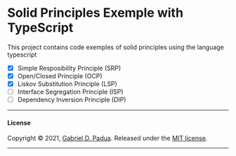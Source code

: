 # Solid Principles Exemple with TypeScript

This project contains code exemples of solid principles using the language typescript

- [x] Simple Resposibility Principle (SRP)
- [x] Open/Closed Principle (OCP)
- [x] Liskov Substitution Principle (LSP)
- [ ] Interface Segregation Principle (ISP)
- [ ] Dependency Inversion Principle (DIP)

---

#### License

Copyright © 2021, [Gabriel D. Padua](https://github.com/gabrielDpadua21).
Released under the [MIT license](LICENSE).

***